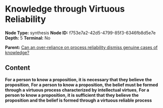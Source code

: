 # Knowledge through Virtuous Reliability

**Node Type:** synthesis
**Node ID:** f753e7a2-42d5-4799-85f3-6346fb8d5e7e
**Depth:** 5
**Terminal:** No

**Parent:** [Can an over-reliance on process reliability dismiss genuine cases of knowledge?](can-an-over-reliance-on-process-reliability-dismiss-genuine-cases-of-knowledge-antithesis-16de9355-2ad5-4078-bfad-f123ebbd1109.md)

## Content

**For a person to know a proposition, it is necessary that they believe the proposition**, **For a person to know a proposition, the belief must be formed through a virtuous process characterized by intellectual virtues**, **For a person to know a proposition, it is sufficient that they believe the proposition and the belief is formed through a virtuous reliable process**
